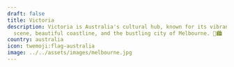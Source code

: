 ```yaml
---
draft: false
title: Victoria
description: Victoria is Australia's cultural hub, known for its vibrant arts
  scene, beautiful coastline, and the bustling city of Melbourne. 🎨🏙️
country: australia
icon: twemoji:flag-australia
image: ../../assets/images/melbourne.jpg
---
```

